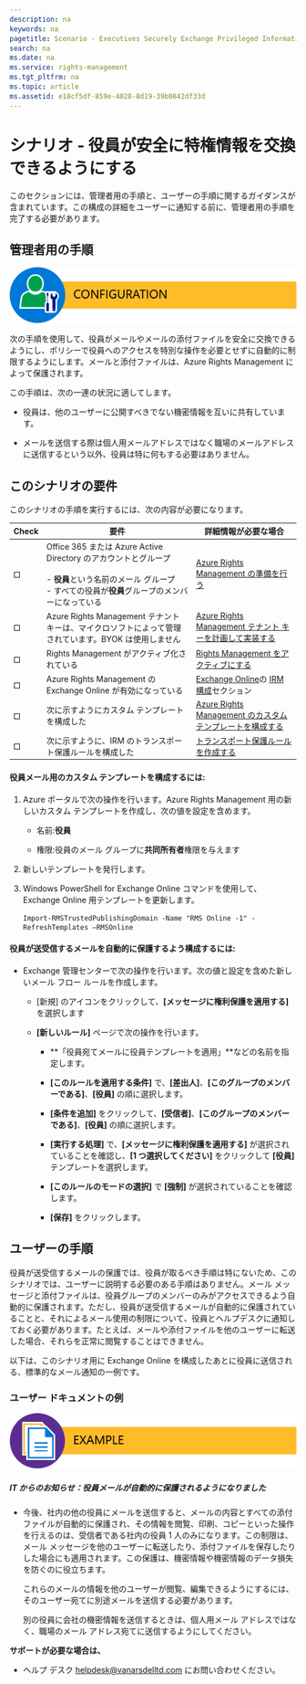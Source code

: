 ```yaml
---
description: na
keywords: na
pagetitle: Scenario - Executives Securely Exchange Privileged Information
search: na
ms.date: na
ms.service: rights-management
ms.tgt_pltfrm: na
ms.topic: article
ms.assetid: e18cf5df-859e-4028-8d19-39b0842df33d
---
```

# シナリオ - 役員が安全に特権情報を交換できるようにする
このセクションには、管理者用の手順と、ユーザーの手順に関するガイダンスが含まれています。この構成の詳細をユーザーに通知する前に、管理者用の手順を完了する必要があります。

## 管理者用の手順
![](../Image/AzRMS_AdminBanner.png)

次の手順を使用して、役員がメールやメールの添付ファイルを安全に交換できるようにし、ポリシーで役員へのアクセスを特別な操作を必要とせずに自動的に制限するようにします。メールと添付ファイルは、Azure Rights Management によって保護されます。

この手順は、次の一連の状況に適してします。

-   役員は、他のユーザーに公開すべきでない機密情報を互いに共有しています。

-   メールを送信する際は個人用メールアドレスではなく職場のメールアドレスに送信するという以外、役員は特に何もする必要はありません。

## このシナリオの要件
このシナリオの手順を実行するには、次の内容が必要になります。

|Check|要件|詳細情報が必要な場合|
|---------|------|--------------|
|![](../Image/4d269a30-a873-45c5-87de-30ee6558e7b0.gif)|Office 365 または Azure Active Directory のアカウントとグループ<br /><br />-   **役員**という名前のメール グループ<br />-   すべての役員が**役員**グループのメンバーになっている|[Azure Rights Management の準備を行う](https://technet.microsoft.com/library/jj585029.aspx)|
|![](../Image/4d269a30-a873-45c5-87de-30ee6558e7b0.gif)|Azure Rights Management テナント キーは、マイクロソフトによって管理されています。BYOK は使用しません|[Azure Rights Management テナント キーを計画して実装する](https://technet.microsoft.com/library/dn440580.aspx)|
|![](../Image/4d269a30-a873-45c5-87de-30ee6558e7b0.gif)|Rights Management がアクティブ化されている|[Rights Management をアクティブにする](https://technet.microsoft.com/library/jj658941.aspx)|
|![](../Image/4d269a30-a873-45c5-87de-30ee6558e7b0.gif)|Azure Rights Management の Exchange Online が有効になっている|[Exchange Online](https://technet.microsoft.com/library/jj585031.aspx)の [IRM 構成](https://technet.microsoft.com/library/jj585031.aspx)セクション|
|![](../Image/4d269a30-a873-45c5-87de-30ee6558e7b0.gif)|次に示すようにカスタム テンプレートを構成した|[Azure Rights Management のカスタム テンプレートを構成する](https://technet.microsoft.com/library/dn642472.aspx)|
|![](../Image/4d269a30-a873-45c5-87de-30ee6558e7b0.gif)|次に示すように、IRM のトランスポート保護ルールを構成した|[トランスポート保護ルールを作成する](https://technet.microsoft.com/library/dd302432.aspx)|

#### 役員メール用のカスタム テンプレートを構成するには:

1.  Azure ポータルで次の操作を行います。Azure Rights Management 用の新しいカスタム テンプレートを作成し、次の値を設定を含めます。

    -   名前:**役員**

    -   権限:役員のメール グループに**共同所有者**権限を与えます

2.  新しいテンプレートを発行します。

3.  Windows PowerShell for Exchange Online コマンドを使用して、Exchange Online 用テンプレートを更新します。

    ```
    Import-RMSTrustedPublishingDomain -Name "RMS Online -1" -RefreshTemplates –RMSOnline
    ```

#### 役員が送受信するメールを自動的に保護するよう構成するには:

-   Exchange 管理センターで次の操作を行います。次の値と設定を含めた新しいメール フロー ルールを作成します。

    -   [新規] のアイコンをクリックして、**[メッセージに権利保護を適用する]** を選択します

    -   **[新しいルール]** ページで次の操作を行います。

        -   **「役員宛てメールに役員テンプレートを適用」**などの名前を指定します。

        -   **[このルールを適用する条件]** で、**[差出人]**、**[このグループのメンバーである]**、**[役員]** の順に選択します。

        -   **[条件を追加]** をクリックして、**[受信者]**、**[このグループのメンバーである]**、**[役員]** の順に選択します。

        -   **[実行する処理]** で、**[メッセージに権利保護を適用する]** が選択されていることを確認し、**[1 つ選択してください]** をクリックして **[役員]** テンプレートを選択します。

        -   **[このルールのモードの選択]** で **[強制]** が選択されていることを確認します。

        -   **[保存]** をクリックします。

## ユーザーの手順
役員が送受信するメールの保護では、役員が取るべき手順は特にないため、このシナリオでは、ユーザーに説明する必要のある手順はありません。メール メッセージと添付ファイルは、役員グループのメンバーのみがアクセスできるよう自動的に保護されます。ただし、役員が送受信するメールが自動的に保護されていることと、それによるメール使用の制限について、役員とヘルプデスクに通知しておく必要があります。たとえば、メールや添付ファイルを他のユーザーに転送した場合、それらを正常に閲覧することはできません。

以下は、このシナリオ用に Exchange Online を構成したあとに役員に送信される、標準的なメール通知の一例です。

### ユーザー ドキュメントの例
![](../Image/AzRMS_ExampleBanner.png)

##### IT からのお知らせ：役員メールが自動的に保護されるようになりました

-   今後、社内の他の役員にメールを送信すると、メールの内容とすべての添付ファイルが自動的に保護され、その情報を閲覧、印刷、コピーといった操作を行えるのは、受信者である社内の役員 1 人のみになります。この制限は、メール メッセージを他のユーザーに転送したり、添付ファイルを保存したりした場合にも適用されます。この保護は、機密情報や機密情報のデータ損失を防ぐのに役立ちます。

    これらのメールの情報を他のユーザーが閲覧、編集できるようにするには、そのユーザー宛てに別途メールを送信する必要があります。

    別の役員に会社の機密情報を送信するときは、個人用メール アドレスではなく、職場のメール アドレス宛てに送信するようにしてください。

**サポートが必要な場合は、**

-   ヘルプ デスク helpdesk@vanarsdelltd.com にお問い合わせください。

